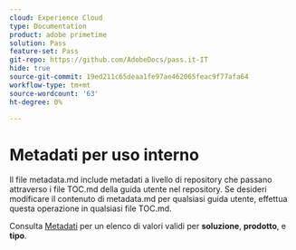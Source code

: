 ```yaml
---
cloud: Experience Cloud
type: Documentation
product: adobe primetime
solution: Pass
feature-set: Pass
git-repo: https://github.com/AdobeDocs/pass.it-IT
hide: true
source-git-commit: 19ed211c65deaa1fe97ae462065feac9f77afa64
workflow-type: tm+mt
source-wordcount: '63'
ht-degree: 0%

---
```



# Metadati per uso interno

Il file metadata.md include metadati a livello di repository che passano attraverso i file TOC.md della guida utente nel repository. Se desideri modificare il contenuto di metadata.md per qualsiasi guida utente, effettua questa operazione in qualsiasi file TOC.md.

Consulta [Metadati](https://experienceleague.adobe.com/docs/authoring-guide-exl/using/editing/user-guide-setup/metadata.html) per un elenco di valori validi per **soluzione**, **prodotto**, e **tipo**.
